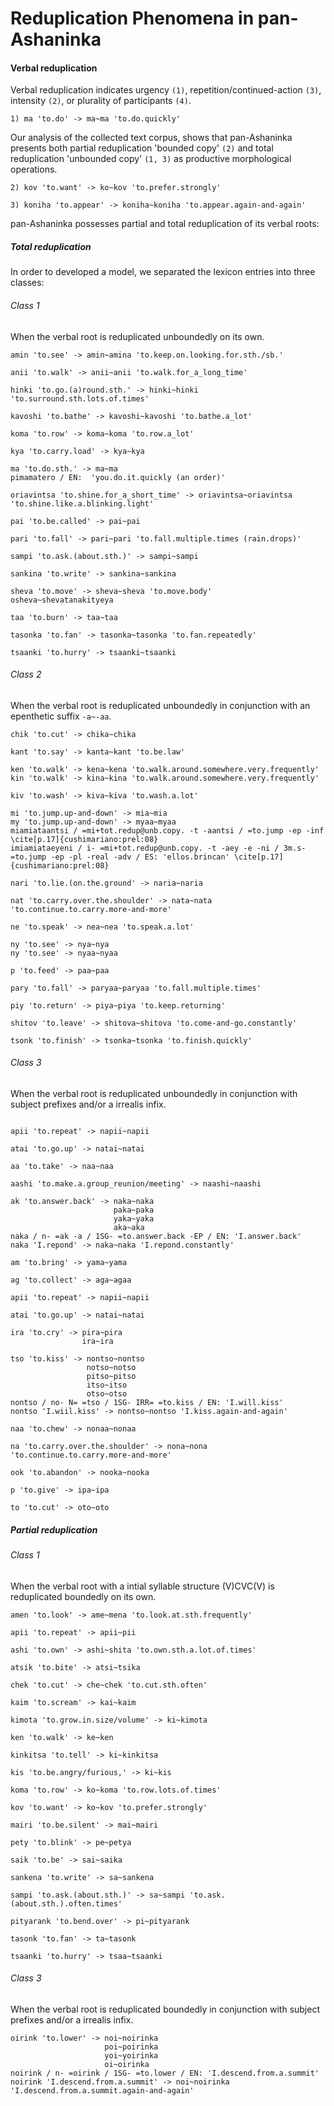 Reduplication Phenomena in pan-Ashaninka
========================================

#### Verbal reduplication

Verbal reduplication indicates urgency `(1)`, repetition/continued-action `(3)`, intensity `(2)`, or plurality of participants `(4)`.

```
1) ma 'to.do' -> ma~ma 'to.do.quickly' 
```

Our analysis of the collected text corpus, shows that pan-Ashaninka presents both partial reduplication 'bounded copy' `(2)` and total reduplication 'unbounded copy' `(1, 3)` as productive morphological operations.

```
2) kov 'to.want' -> ko~kov 'to.prefer.strongly' 

3) koniha 'to.appear' -> koniha~koniha 'to.appear.again-and-again'
```

pan-Ashaninka possesses partial and total reduplication of its verbal roots:

##### Total reduplication

In order to developed a model, we separated the lexicon entries into three classes:

###### Class 1 

When the verbal root is reduplicated unboundedly on its own.

```
amin 'to.see' -> amin~amina 'to.keep.on.looking.for.sth./sb.'

anii 'to.walk' -> anii~anii 'to.walk.for_a_long_time'

hinki 'to.go.(a)round.sth.' -> hinki~hinki 'to.surround.sth.lots.of.times'

kavoshi 'to.bathe' -> kavoshi~kavoshi 'to.bathe.a_lot'

koma 'to.row' -> koma~koma 'to.row.a_lot'

kya 'to.carry.load' -> kya~kya

ma 'to.do.sth.' -> ma~ma
pimamatero / EN:  'you.do.it.quickly (an order)' 

oriavintsa 'to.shine.for_a_short_time' -> oriavintsa~oriavintsa 'to.shine.like.a.blinking.light' 

pai 'to.be.called' -> pai~pai 

pari 'to.fall' -> pari~pari 'to.fall.multiple.times (rain.drops)' 

sampi 'to.ask.(about.sth.)' -> sampi~sampi  

sankina 'to.write' -> sankina~sankina

sheva 'to.move' -> sheva~sheva 'to.move.body' 
osheva~shevatanakityeya

taa 'to.burn' -> taa~taa 

tasonka 'to.fan' -> tasonka~tasonka 'to.fan.repeatedly' 

tsaanki 'to.hurry' -> tsaanki~tsaanki 

```

###### Class 2 

When the verbal root is reduplicated unboundedly in conjunction with an epenthetic suffix `-a~-aa`.

```
chik 'to.cut' -> chika~chika 

kant 'to.say' -> kanta~kant 'to.be.law' 

ken 'to.walk' -> kena~kena 'to.walk.around.somewhere.very.frequently'
kin 'to.walk' -> kina~kina 'to.walk.around.somewhere.very.frequently'

kiv 'to.wash' -> kiva~kiva 'to.wash.a.lot' 

mi 'to.jump.up-and-down' -> mia~mia 
my 'to.jump.up-and-down' -> myaa~myaa
miamiataantsi / =mi+tot.redup@unb.copy. -t -aantsi / =to.jump -ep -inf  \cite[p.17]{cushimariano:prel:08} 
imiamiataeyeni / i- =mi+tot.redup@unb.copy. -t -aey -e -ni / 3m.s- =to.jump -ep -pl -real -adv / ES: 'ellos.brincan' \cite[p.17]{cushimariano:prel:08} 

nari 'to.lie.(on.the.ground' -> naria~naria 

nat 'to.carry.over.the.shoulder' -> nata~nata 'to.continue.to.carry.more-and-more' 

ne 'to.speak' -> nea~nea 'to.speak.a.lot' 

ny 'to.see' -> nya~nya 
ny 'to.see' -> nyaa~nyaa 

p 'to.feed' -> paa~paa

pary 'to.fall' -> paryaa~paryaa 'to.fall.multiple.times' 

piy 'to.return' -> piya~piya 'to.keep.returning' 

shitov 'to.leave' -> shitova~shitova 'to.come-and-go.constantly' 

tsonk 'to.finish' -> tsonka~tsonka 'to.finish.quickly'

```

###### Class 3 

When the verbal root is reduplicated unboundedly in conjunction with subject prefixes and/or a irrealis infix.

```

apii 'to.repeat' -> napii~napii 

atai 'to.go.up' -> natai~natai 

aa 'to.take' -> naa~naa

aashi 'to.make.a.group_reunion/meeting' -> naashi~naashi

ak 'to.answer.back' -> naka~naka 
                       paka~paka 
                       yaka~yaka 
                       aka~aka
naka / n- =ak -a / 1SG- =to.answer.back -EP / EN: 'I.answer.back' 
naka 'I.repond' -> naka~naka 'I.repond.constantly' 

am 'to.bring' -> yama~yama 

ag 'to.collect' -> aga~agaa

apii 'to.repeat' -> napii~napii

atai 'to.go.up' -> natai~natai

ira 'to.cry' -> pira~pira
                ira~ira

tso 'to.kiss' -> nontso~nontso 
                 notso~notso 
                 pitso~pitso 
                 itso~itso 
                 otso~otso
nontso / no- N= =tso / 1SG- IRR= =to.kiss / EN: 'I.will.kiss' 
nontso 'I.wiil.kiss' -> nontso~nontso 'I.kiss.again-and-again' 

naa 'to.chew' -> nonaa~nonaa

na 'to.carry.over.the.shoulder' -> nona~nona 'to.continue.to.carry.more-and-more' 

ook 'to.abandon' -> nooka~nooka

p 'to.give' -> ipa~ipa

to 'to.cut' -> oto~oto 

```

##### Partial reduplication

###### Class 1

When the verbal root with a intial syllable structure (V)CVC(V) is reduplicated boundedly on its own.

```
amen 'to.look' -> ame~mena 'to.look.at.sth.frequently'

apii 'to.repeat' -> apii~pii

ashi 'to.own' -> ashi~shita 'to.own.sth.a.lot.of.times'

atsik 'to.bite' -> atsi~tsika 

chek 'to.cut' -> che~chek 'to.cut.sth.often'

kaim 'to.scream' -> kai~kaim 

kimota 'to.grow.in.size/volume' -> ki~kimota 

ken 'to.walk' -> ke~ken

kinkitsa 'to.tell' -> ki~kinkitsa

kis 'to.be.angry/furious,' -> ki~kis

koma 'to.row' -> ko~koma 'to.row.lots.of.times'

kov 'to.want' -> ko~kov 'to.prefer.strongly' 

mairi 'to.be.silent' -> mai~mairi

pety 'to.blink' -> pe~petya 

saik 'to.be' -> sai~saika

sankena 'to.write' -> sa~sankena

sampi 'to.ask.(about.sth.)' -> sa~sampi 'to.ask.(about.sth.).often.times'

pityarank 'to.bend.over' -> pi~pityarank 

tasonk 'to.fan' -> ta~tasonk

tsaanki 'to.hurry' -> tsaa~tsaanki

```

###### Class 3

When the verbal root is reduplicated boundedly in conjunction with subject prefixes and/or a irrealis infix.

```
oirink 'to.lower' -> noi~noirinka
                     poi~poirinka
                     yoi~yoirinka
                     oi~oirinka
noirink / n- =oirink / 1SG- =to.lower / EN: 'I.descend.from.a.summit' 
noirink 'I.descend.from.a.summit' -> noi~noirinka 'I.descend.from.a.summit.again-and-again' 

```

